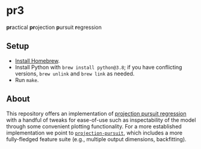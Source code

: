 # pr3

**pr**actical **pr**ojection **p**ursuit **r**egression

## Setup

* [Install Homebrew](https://brew.sh).
* Install Python with `brew install python@3.8`; if you have conflicting versions, `brew unlink` and `brew link` as needed.
* Run `make`.


## About

This repository offers an implementation of
[projection pursuit regression](https://en.wikipedia.org/wiki/Projection_pursuit_regression) with a handful of tweaks
for ease-of-use such as inspectability of the model through some convenient plotting functionality. For a more
established implementation we point to [`projection-pursuit`](https://github.com/pavel-aicradle/projection-pursuit),
which includes a more fully-fledged feature suite (e.g., multiple output dimensions, backfitting).
